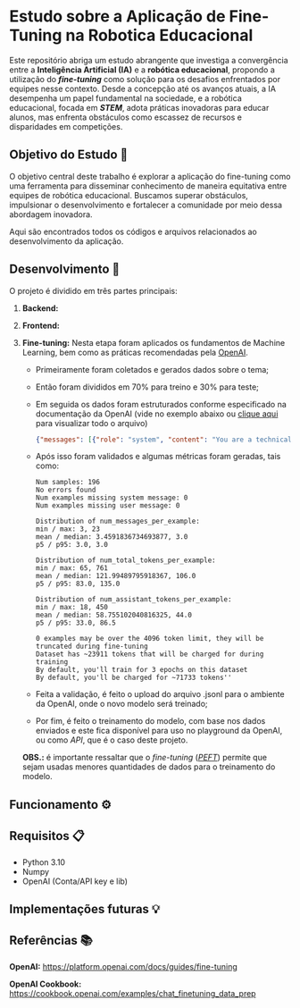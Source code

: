 # Estudo sobre a Aplicação de Fine-Tuning na Robotica Educacional 

Este repositório abriga um estudo abrangente que investiga a convergência entre a <b>Inteligência Artificial (IA)</b> e a <b>robótica educacional</b>, propondo a utilização do <b><i>fine-tuning</i></b> como solução para os desafios enfrentados por equipes nesse contexto. Desde a concepção até os avanços atuais, a IA desempenha um papel fundamental na sociedade, e a robótica educacional, focada em <b><i>STEM</i></b>, adota práticas inovadoras para educar alunos, mas enfrenta obstáculos como escassez de recursos e disparidades em competições.

## Objetivo do Estudo 🎯
O objetivo central deste trabalho é explorar a aplicação do fine-tuning como uma ferramenta para disseminar conhecimento de maneira equitativa entre equipes de robótica educacional. Buscamos superar obstáculos, impulsionar o desenvolvimento e fortalecer a comunidade por meio dessa abordagem inovadora.

Aqui são encontrados todos os códigos e arquivos relacionados ao desenvolvimento da aplicação.

## Desenvolvimento 🔨

O projeto é dividido em três partes principais:
1. **Backend:**
2. **Frontend:**
3. **Fine-tuning:** Nesta etapa foram aplicados os fundamentos de Machine Learning, bem como as práticas recomendadas pela <a href="#openai">OpenAI</a>.
    * Primeiramente foram coletados e gerados dados sobre o tema;
    * Então foram divididos em 70% para treino e 30% para teste; 
    * Em seguida os dados foram estruturados conforme especificado na documentação da OpenAI (vide no exemplo abaixo ou <a href="https://github.com/jvoliveirag/TCC/blob/main/fine_tuning/data/training_data.jsonl">clique aqui</a> para visualizar todo o arquivo)

      ~~~JSON
      {"messages": [{"role": "system", "content": "You are a technical assistant that helps a FIRST LEGO League team on their robot design process."}, {"role": "user", "content": "Como nós podemos ajustar as configurações do controlador PID para atender às necessidades específicas do nosso robô, considerando a estratégia de missão?"}, {"role": "assistant", "content": "Realizem testes práticos, coletem dados de desempenho, e ajustem os parâmetros do PID com base nos resultados para otimizar o controle do robô."}]}
      ~~~

    * Após isso foram validados e algumas métricas foram geradas, tais como:

      ```
      Num samples: 196
      No errors found
      Num examples missing system message: 0
      Num examples missing user message: 0

      Distribution of num_messages_per_example:
      min / max: 3, 23
      mean / median: 3.4591836734693877, 3.0
      p5 / p95: 3.0, 3.0

      Distribution of num_total_tokens_per_example:
      min / max: 65, 761
      mean / median: 121.99489795918367, 106.0
      p5 / p95: 83.0, 135.0

      Distribution of num_assistant_tokens_per_example:
      min / max: 18, 450
      mean / median: 58.755102040816325, 44.0
      p5 / p95: 33.0, 86.5

      0 examples may be over the 4096 token limit, they will be truncated during fine-tuning
      Dataset has ~23911 tokens that will be charged for during training
      By default, you'll train for 3 epochs on this dataset
      By default, you'll be charged for ~71733 tokens''
      ```

    * Feita a validação, é feito  o upload do arquivo .jsonl para o ambiente da OpenAI, onde o novo modelo será treinado;

    * Por fim, é feito o treinamento do modelo, com base nos dados enviados e este fica disponível para uso no playground da OpenAI, ou como <i>API</i>, que é o caso deste projeto.

    <b>OBS.:</b> é importante ressaltar que o <i>fine-tuning</i> (<i><a href="https://www.leewayhertz.com/parameter-efficient-fine-tuning/">PEFT</a></i>) permite que sejam usadas menores quantidades de dados para o treinamento do modelo.

## Funcionamento ⚙️


## Requisitos 📋
* Python 3.10
* Numpy
* OpenAI (Conta/API key e lib)

## Implementações futuras 💡


## Referências 📚

<b><a id="openai">OpenAI</a>:</b> https://platform.openai.com/docs/guides/fine-tuning

<b>OpenAI Cookbook:</b> https://cookbook.openai.com/examples/chat_finetuning_data_prep


